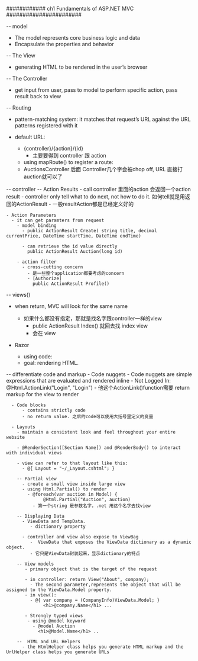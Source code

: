 ############ ch1 Fundamentals of ASP.NET MVC  #######################

-- model 
  - The model represents core business logic and data
  - Encapsulate the properties and behavior 

-- The View
  - generating HTML to be rendered in the user’s browser

-- The Controller
  - get input from user, pass to model to perform specific action, pass result back to view 

--  Routing 
  - pattern-matching system: it matches that request’s URL against the URL patterns registered with it

  - default URL: 
    - {controller}/{action}/{id}
      - 主要要得到 controller 跟 action 
    - using mapRoute() to register a route:
    - AuctionsController 后面 Controller几个字会被chop off, URL 直接打auction就可以了


-- controller
  -- Action Results
    - call controller 里面的action 会返回一个action result 
    - controller only tell what to do next, not how to do it. 如何tell就是用返回的ActionResult
      - 一般resultAction都是已经定义好的 
      
    - Action Parameters
      - it can get paramters from request 
        - model binding 
          - public ActionResult Create( string title, decimal currentPrice, DateTime startTime, DateTime endTime)
          
          - can retrieve the id value directly 
            public ActionResult Auction(long id)

        - action filter 
          - cross-cutting concern
            - 是一些整个application都要考虑的concern
            - [Authorize]
              public ActionResult Profile()

-- views()
  - when return, MVC will look for the same name
    - 如果什么都没有指定，那就是找名字跟controller一样的view 
      - public ActionResult Index() 就回去找 index view 
      - 会在 view

  - Razor 
    - using code:
    - goal: rendering HTML.
      
  -- differentiate code and markup 
      - Code nuggets
        - Code nuggets are simple expressions that are evaluated and rendered inline
        - Not Logged In: @Html.ActionLink("Login", "Login")
          - 他这个ActionLink()function需要 return markup for the view to render
        
      - Code blocks
          - contains strictly code  
          - no return value. 之后的code可以使用大括号里定义的变量
          
      - Layouts
        - maintain a consistent look and feel throughout your entire website
      
        - @RenderSection([Section Name]) and @RenderBody() to interact with individual views
   
        - view can refer to that layout like this: 
          - @{ Layout = "~/_Layout.cshtml"; }
          
        -- Partial view
          - create a small view inside large view
          - using Html.Partial() to render 
            - @foreach(var auction in Model) {
                  @Html.Partial("Auction", auction)
              - 第一个string 是参数名字，.net 用这个名字去找view 
        
        -- Displaying Data
          - ViewData and TempData.
             - dictionary property 
             
          - controller and view also expose to ViewBag 
             -  ViewData that exposes the ViewData dictionary as a dynamic object. 
             - 它只是ViewData封装起来，显示dictionary的特点   
        
        -- View models
           - primary object that is the target of the request
        
           - in controller: return View("About", company);
             - The second parameter,represents the object that will be assigned to the ViewData.Model property.
           - in view():  
             - @{ var company = (CompanyInfo)ViewData.Model; }
                  <h1>@company.Name</h1> ... 
                  
           - Strongly typed views 
            - using @model keyword
              - @model Auction
                <h1>@Model.Name</h1> .. 
                
        --  HTML and URL Helpers
          - the HtmlHelper class helps you generate HTML markup and the UrlHelper class helps you generate URLs
        
        
        
        
        
        
        
        
        
        
        
        
        
        
        
        
        
        
        
        
        
        
        
        


















